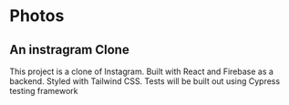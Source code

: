 # Photos 
## An instragram Clone

This project is a clone of Instagram. Built with React and Firebase as a backend. Styled with Tailwind CSS. 
Tests will be built out using Cypress testing framework


